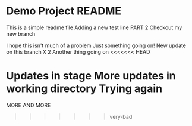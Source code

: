 # Demo Project README 

This is a simple readme file 
Adding a new test line PART 2
Checkout my new branch

I hope this isn't much of a problem
Just something going on!
New update on this branch X 2
Another thing going on
<<<<<<< HEAD

Updates in stage
More updates in working directory
Trying again
=======
MORE AND MORE
>>>>>>> very-bad
